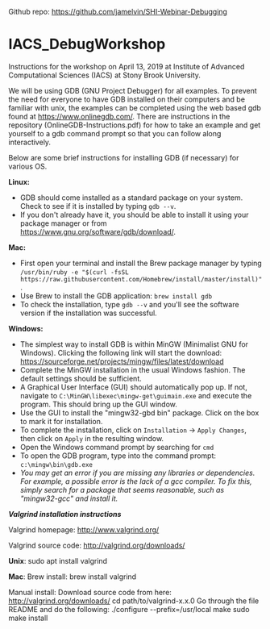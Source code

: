 Github repo:
https://github.com/jamelvin/SHI-Webinar-Debugging

# IACS_DebugWorkshop

Instructions for the workshop on April 13, 2019 at Institute of Advanced Computational Sciences (IACS) at Stony Brook University.

We will be using GDB (GNU Project Debugger) for all examples.  To prevent the need for everyone to have GDB installed on their computers and be familiar with unix, the examples can be completed using the web based gdb found at https://www.onlinegdb.com/.  There are instructions in the repository (OnlineGDB-Instructions.pdf) for how to take an example and get yourself to a gdb command prompt so that you can follow along interactively.

Below are some brief instructions for installing GDB (if necessary) for various OS.

**Linux:**   
- GDB should come installed as a standard package on your system.  Check to see if it is installed by typing `gdb --v`.
- If you don't already have it, you should be able to install it using your package manager or from https://www.gnu.org/software/gdb/download/.
  
**Mac:**   
- First open your terminal and install the Brew package manager by typing `/usr/bin/ruby -e "$(curl -fsSL https://raw.githubusercontent.com/Homebrew/install/master/install)"`.
- Use Brew to install the GDB application: `brew install gdb`
- To check the installation, type `gdb --v` and you'll see the software version if the installation was successful.
  
**Windows:**   
- The simplest way to install GDB is within MinGW (Minimalist GNU for Windows). Clicking the following link will start the download: https://sourceforge.net/projects/mingw/files/latest/download
- Complete the MinGW installation in the usual Windows fashion. The default settings should be sufficient.
- A Graphical User Interface (GUI) should automatically pop up. If not, navigate to `C:\MinGW\libexec\mingw-get\guimain.exe` and execute the program. This should bring up the GUI window.
- Use the GUI to install the "mingw32-gbd bin" package. Click on the box to mark it for installation.
- To complete the installation, click on `Installation` &rarr; `Apply Changes`, then click on `Apply` in the resulting window.
- Open the Windows command prompt by searching for `cmd`
- To open the GDB program, type into the command prompt: `c:\mingw\bin\gdb.exe`
- _You may get an error if you are missing any libraries or dependencies. For example, a possible error is the lack of a gcc compiler. To fix this, simply search for a package that seems reasonable, such as "mingw32-gcc" and install it._

***Valgrind installation instructions***

Valgrind homepage: http://www.valgrind.org/ 

Valgrind source code: http://valgrind.org/downloads/


**Unix**:
sudo apt install valgrind

**Mac**:
Brew install:
brew install valgrind

Manual install:
Download source code from here: http://valgrind.org/downloads/
cd path/to/valgrind-x.x.0
Go through the file README and do the following:
./configure --prefix=/usr/local
make
sudo make install
